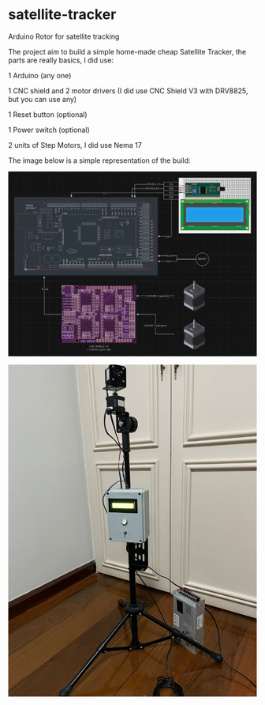 # satellite-tracker
Arduino Rotor for satellite tracking

The project aim to build a simple home-made cheap Satellite Tracker, the parts are really basics, I did use: 

1 Arduino (any one)

1 CNC shield and 2 motor drivers (I did use CNC Shield V3 with DRV8825, but you can use any)

1 Reset button (optional)

1 Power switch (optional)

2 units of Step Motors, I did use Nema 17

The image below is a simple representation of the build:


![schema](https://raw.githubusercontent.com/thiagohumberto/satellite-tracker/main/schema/project-schema.png)




![build](https://raw.githubusercontent.com/thiagohumberto/satellite-tracker/main/schema/box-build.jpg)